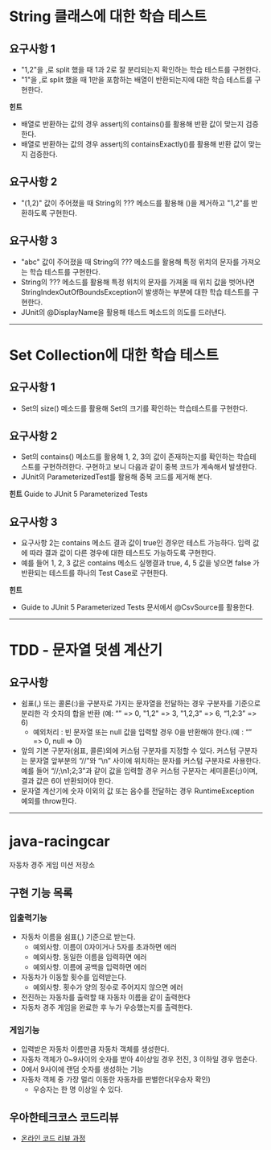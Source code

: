 # String 클래스에 대한 학습 테스트

## 요구사항 1
- "1,2"을 ,로 split 했을 때 1과 2로 잘 분리되는지 확인하는 학습 테스트를 구현한다.
- "1"을 ,로 split 했을 때 1만을 포함하는 배열이 반환되는지에 대한 학습 테스트를 구현한다.

**힌트**
- 배열로 반환하는 값의 경우 assertj의 contains()를 활용해 반환 값이 맞는지 검증한다.
- 배열로 반환하는 값의 경우 assertj의 containsExactly()를 활용해 반환 값이 맞는지 검증한다.
## 요구사항 2
- "(1,2)" 값이 주어졌을 때 String의 ??? 메소드를 활용해 ()을 제거하고 "1,2"를 반환하도록 구현한다.
## 요구사항 3
- "abc" 값이 주어졌을 때 String의 ??? 메소드를 활용해 특정 위치의 문자를 가져오는 학습 테스트를 구현한다.
- String의 ??? 메소드를 활용해 특정 위치의 문자를 가져올 때 위치 값을 벗어나면 StringIndexOutOfBoundsException이 발생하는 부분에 대한 학습 테스트를 구현한다.
- JUnit의 @DisplayName을 활용해 테스트 메소드의 의도를 드러낸다.

---

# Set Collection에 대한 학습 테스트

## 요구사항 1
- Set의 size() 메소드를 활용해 Set의 크기를 확인하는 학습테스트를 구현한다.

## 요구사항 2
- Set의 contains() 메소드를 활용해 1, 2, 3의 값이 존재하는지를 확인하는 학습테스트를 구현하려한다.
  구현하고 보니 다음과 같이 중복 코드가 계속해서 발생한다.
- JUnit의 ParameterizedTest를 활용해 중복 코드를 제거해 본다.

**힌트**
Guide to JUnit 5 Parameterized Tests

## 요구사항 3
- 요구사항 2는 contains 메소드 결과 값이 true인 경우만 테스트 가능하다. 입력 값에 따라 결과 값이 다른 경우에 대한 테스트도 가능하도록 구현한다.
- 예를 들어 1, 2, 3 값은 contains 메소드 실행결과 true, 4, 5 값을 넣으면 false 가 반환되는 테스트를 하나의 Test Case로 구현한다.

**힌트**
- Guide to JUnit 5 Parameterized Tests 문서에서 @CsvSource를 활용한다.

---

#  TDD - 문자열 덧셈 계산기

## 요구사항
- 쉼표(,) 또는 콜론(:)을 구분자로 가지는 문자열을 전달하는 경우 구분자를 기준으로 분리한 각 숫자의 합을 반환 (예: “” => 0, "1,2" => 3, "1,2,3" => 6, “1,2:3” => 6)
    - 예외처리 : 빈 문자열 또는 null 값을 입력할 경우 0을 반환해야 한다.(예 : “” => 0, null => 0)
- 앞의 기본 구분자(쉼표, 콜론)외에 커스텀 구분자를 지정할 수 있다.
  커스텀 구분자는 문자열 앞부분의 “//”와 “\n” 사이에 위치하는 문자를 커스텀 구분자로 사용한다.
  예를 들어 “//;\n1;2;3”과 같이 값을 입력할 경우 커스텀 구분자는 세미콜론(;)이며, 결과 값은 6이 반환되어야 한다.
- 문자열 계산기에 숫자 이외의 값 또는 음수를 전달하는 경우 RuntimeException 예외를 throw한다.

---
# java-racingcar
자동차 경주 게임 미션 저장소

## 구현 기능 목록
### 입출력기능
- 자동차 이름을 쉼표(,) 기준으로 받는다.
    - 예외사항. 이름이 0자이거나 5자를 초과하면 에러
    - 예외사항. 동일한 이름을 입력하면 에러
    - 예외사항. 이름에 공백을 입력하면 에러
- 자동차가 이동할 횟수를 입력받는다.
    - 예외사항. 횟수가 양의 정수로 주어지지 않으면 에러
- 전진하는 자동차를 출력할 때 자동차 이름을 같이 출력한다
- 자동차 경주 게임을 완료한 후 누가 우승했는지를 출력한다.

### 게임기능
- 입력받은 자동차 이름만큼 자동차 객체를 생성한다.
- 자동차 객체가 0~9사이의 숫자를 받아 4이상일 경우 전진, 3 이하일 경우 멈춘다.
- 0에서 9사이에 랜덤 숫자를 생성하는 기능
- 자동차 객체 중 가장 멀리 이동한 자동차를 판별한다(우승자 확인)
    - 우승자는 한 명 이상일 수 있다.

## 우아한테크코스 코드리뷰
* [온라인 코드 리뷰 과정](https://github.com/woowacourse/woowacourse-docs/blob/master/maincourse/README.md)